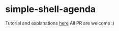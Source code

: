 # simple-shell-agenda
Tutorial and explanations [here](https://hermann.codes/2020/05/22/how-to-create-a-custom-bash-agenda/)
All PR are welcome :)
